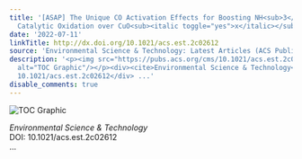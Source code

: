 ```yaml
---
title: '[ASAP] The Unique CO Activation Effects for Boosting NH<sub>3</sub> Selective
  Catalytic Oxidation over CuO<sub><italic toggle="yes">x</italic></sub>–CeO<sub>2</sub>'
date: '2022-07-11'
linkTitle: http://dx.doi.org/10.1021/acs.est.2c02612
source: 'Environmental Science & Technology: Latest Articles (ACS Publications)'
description: '<p><img src="https://pubs.acs.org/cms/10.1021/acs.est.2c02612/asset/images/medium/es2c02612_0008.gif"
  alt="TOC Graphic"/></p><div><cite>Environmental Science & Technology</cite></div><div>DOI:
  10.1021/acs.est.2c02612</div> ...'
disable_comments: true
---
```

<p><img src="https://pubs.acs.org/cms/10.1021/acs.est.2c02612/asset/images/medium/es2c02612_0008.gif" alt="TOC Graphic"/></p><div><cite>Environmental Science & Technology</cite></div><div>DOI: 10.1021/acs.est.2c02612</div> ...